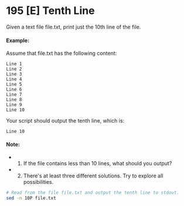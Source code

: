# 195 [E] Tenth Line
Given a text file file.txt, print just the 10th line of the file.

#### Example:

Assume that file.txt has the following content:
```
Line 1
Line 2
Line 3
Line 4
Line 5
Line 6
Line 7
Line 8
Line 9
Line 10
```
Your script should output the tenth line, which is:
```
Line 10
```
#### Note:
+ 1. If the file contains less than 10 lines, what should you output?
+ 2. There's at least three different solutions. Try to explore all possibilities.

```bash
# Read from the file file.txt and output the tenth line to stdout.
sed -n 10P file.txt
```